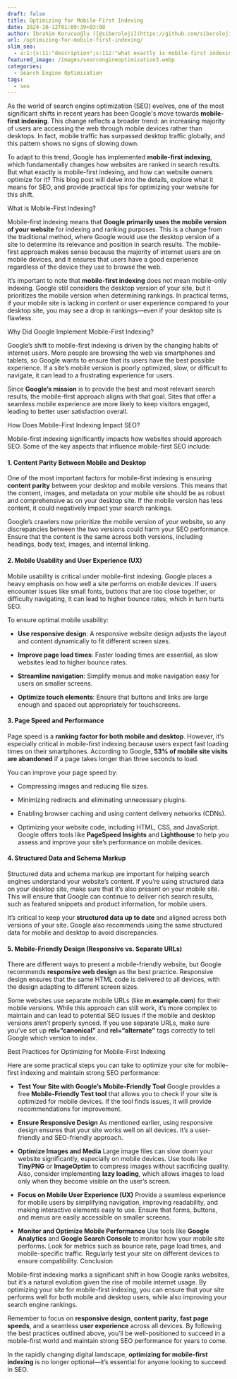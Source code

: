 ```yaml
---
draft: false
title: Optimizing for Mobile-First Indexing
date: 2024-10-12T01:09:39+03:00
author: İbrahim Korucuoğlu ([@siberoloji](https://github.com/siberoloji))
url: /optimizing-for-mobile-first-indexing/
slim_seo:
  - a:1:{s:11:"description";s:112:"what exactly is mobile-first indexing? This blog post will delve into the details, explore what it means for SEO";}
featured_image: /images/searcengineoptimization3.webp
categories:
  - Search Engine Optimisation
tags:
  - seo
---
```

As the world of search engine optimization (SEO) evolves, one of the most significant shifts in recent years has been Google's move towards **mobile-first indexing**. This change reflects a broader trend: an increasing majority of users are accessing the web through mobile devices rather than desktops. In fact, mobile traffic has surpassed desktop traffic globally, and this pattern shows no signs of slowing down.

To adapt to this trend, Google has implemented **mobile-first indexing**, which fundamentally changes how websites are ranked in search results. But what exactly is mobile-first indexing, and how can website owners optimize for it? This blog post will delve into the details, explore what it means for SEO, and provide practical tips for optimizing your website for this shift.

What is Mobile-First Indexing?

Mobile-first indexing means that **Google primarily uses the mobile version of your website** for indexing and ranking purposes. This is a change from the traditional method, where Google would use the desktop version of a site to determine its relevance and position in search results. The mobile-first approach makes sense because the majority of internet users are on mobile devices, and it ensures that users have a good experience regardless of the device they use to browse the web.

It’s important to note that **mobile-first indexing** does not mean mobile-only indexing. Google still considers the desktop version of your site, but it prioritizes the mobile version when determining rankings. In practical terms, if your mobile site is lacking in content or user experience compared to your desktop site, you may see a drop in rankings—even if your desktop site is flawless.

Why Did Google Implement Mobile-First Indexing?

Google’s shift to mobile-first indexing is driven by the changing habits of internet users. More people are browsing the web via smartphones and tablets, so Google wants to ensure that its users have the best possible experience. If a site’s mobile version is poorly optimized, slow, or difficult to navigate, it can lead to a frustrating experience for users.

Since **Google’s mission** is to provide the best and most relevant search results, the mobile-first approach aligns with that goal. Sites that offer a seamless mobile experience are more likely to keep visitors engaged, leading to better user satisfaction overall.

How Does Mobile-First Indexing Impact SEO?

Mobile-first indexing significantly impacts how websites should approach SEO. Some of the key aspects that influence mobile-first SEO include:
#### 1. **Content Parity Between Mobile and Desktop**

One of the most important factors for mobile-first indexing is ensuring **content parity** between your desktop and mobile versions. This means that the content, images, and metadata on your mobile site should be as robust and comprehensive as on your desktop site. If the mobile version has less content, it could negatively impact your search rankings.

Google’s crawlers now prioritize the mobile version of your website, so any discrepancies between the two versions could harm your SEO performance. Ensure that the content is the same across both versions, including headings, body text, images, and internal linking.
#### 2. **Mobile Usability and User Experience (UX)**

Mobile usability is critical under mobile-first indexing. Google places a heavy emphasis on how well a site performs on mobile devices. If users encounter issues like small fonts, buttons that are too close together, or difficulty navigating, it can lead to higher bounce rates, which in turn hurts SEO.

To ensure optimal mobile usability:
* **Use responsive design**: A responsive website design adjusts the layout and content dynamically to fit different screen sizes.

* **Improve page load times**: Faster loading times are essential, as slow websites lead to higher bounce rates.

* **Streamline navigation**: Simplify menus and make navigation easy for users on smaller screens.

* **Optimize touch elements**: Ensure that buttons and links are large enough and spaced out appropriately for touchscreens.

#### 3. **Page Speed and Performance**

Page speed is a **ranking factor for both mobile and desktop**. However, it’s especially critical in mobile-first indexing because users expect fast loading times on their smartphones. According to Google, **53% of mobile site visits are abandoned** if a page takes longer than three seconds to load.

You can improve your page speed by:
* Compressing images and reducing file sizes.

* Minimizing redirects and eliminating unnecessary plugins.

* Enabling browser caching and using content delivery networks (CDNs).

* Optimizing your website code, including HTML, CSS, and JavaScript.
Google offers tools like **PageSpeed Insights** and **Lighthouse** to help you assess and improve your site’s performance on mobile devices.
#### 4. **Structured Data and Schema Markup**

Structured data and schema markup are important for helping search engines understand your website’s content. If you’re using structured data on your desktop site, make sure that it’s also present on your mobile site. This will ensure that Google can continue to deliver rich search results, such as featured snippets and product information, for mobile users.

It’s critical to keep your **structured data up to date** and aligned across both versions of your site. Google also recommends using the same structured data for mobile and desktop to avoid discrepancies.
#### 5. **Mobile-Friendly Design (Responsive vs. Separate URLs)**

There are different ways to present a mobile-friendly website, but Google recommends **responsive web design** as the best practice. Responsive design ensures that the same HTML code is delivered to all devices, with the design adapting to different screen sizes.

Some websites use separate mobile URLs (like **m.example.com**) for their mobile versions. While this approach can still work, it’s more complex to maintain and can lead to potential SEO issues if the mobile and desktop versions aren’t properly synced. If you use separate URLs, make sure you’ve set up **rel=“canonical”** and **rel=“alternate”** tags correctly to tell Google which version to index.

Best Practices for Optimizing for Mobile-First Indexing

Here are some practical steps you can take to optimize your site for mobile-first indexing and maintain strong SEO performance:
* **Test Your Site with Google’s Mobile-Friendly Tool** Google provides a free **Mobile-Friendly Test tool** that allows you to check if your site is optimized for mobile devices. If the tool finds issues, it will provide recommendations for improvement.

* **Ensure Responsive Design** As mentioned earlier, using responsive design ensures that your site works well on all devices. It’s a user-friendly and SEO-friendly approach.

* **Optimize Images and Media** Large image files can slow down your website significantly, especially on mobile devices. Use tools like **TinyPNG** or **ImageOptim** to compress images without sacrificing quality. Also, consider implementing **lazy loading**, which allows images to load only when they become visible on the user’s screen.

* **Focus on Mobile User Experience (UX)** Provide a seamless experience for mobile users by simplifying navigation, improving readability, and making interactive elements easy to use. Ensure that forms, buttons, and menus are easily accessible on smaller screens.

* **Monitor and Optimize Mobile Performance** Use tools like **Google Analytics** and **Google Search Console** to monitor how your mobile site performs. Look for metrics such as bounce rate, page load times, and mobile-specific traffic. Regularly test your site on different devices to ensure compatibility.
Conclusion

Mobile-first indexing marks a significant shift in how Google ranks websites, but it’s a natural evolution given the rise of mobile internet usage. By optimizing your site for mobile-first indexing, you can ensure that your site performs well for both mobile and desktop users, while also improving your search engine rankings.

Remember to focus on **responsive design**, **content parity**, **fast page speeds**, and a seamless **user experience** across all devices. By following the best practices outlined above, you’ll be well-positioned to succeed in a mobile-first world and maintain strong SEO performance for years to come.

In the rapidly changing digital landscape, **optimizing for mobile-first indexing** is no longer optional—it’s essential for anyone looking to succeed in SEO.
